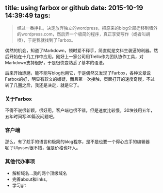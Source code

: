 title: using farbox or github
date: 2015-10-19 14:39:49
tags:
---
> 经过一番挣扎，决定放弃独立的wordpress，把原来的blog全部迁移到墙外的wordpress.com，然后弄一个极简的程序，真正享受写作（或者叫胡喷），于是我就找到了Farbox。

偶然的机会，知道了Markdown，顿时爱不释手，简直就是文科生装逼的利器。然后开始在十几工作中应用，刚好上一家公司用Trello作为团队协作工具，对Markdown支持很好，于是很快变熟悉了基本的语法。

后来开始琢磨，能不能写blog也用它，于是偶然又发现了Farbox，各种文章说Farbox的好，明显有软文的嫌疑，而且第一次接触，页面打开的速度奇慢，不过转了几圈之后，我还是决定，就是它了。

### 关于Farbox
不得不说很新颖，很好用，客户端也很不错，但是速度比较慢。30块钱用五年，五年时间写30篇没问题吧。
### 客户端
那么，有了趁手的语言和极简的blog程序，是不是也要一个得心应手的编辑器呢？Ulysses很不错，但是价格也吓人。
### 其他代办事项
* 解析域名...我的两个顶级域名
* 完善about和links。
* 学习git
